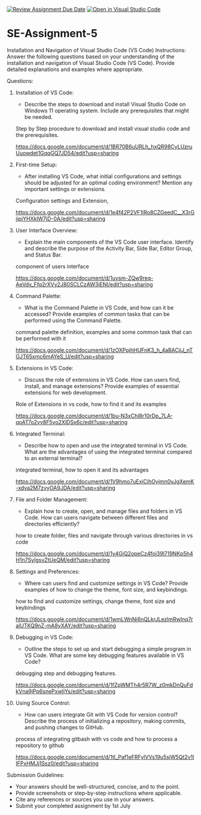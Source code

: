 [![Review Assignment Due Date](https://classroom.github.com/assets/deadline-readme-button-22041afd0340ce965d47ae6ef1cefeee28c7c493a6346c4f15d667ab976d596c.svg)](https://classroom.github.com/a/XoLGRbHq)
[![Open in Visual Studio Code](https://classroom.github.com/assets/open-in-vscode-2e0aaae1b6195c2367325f4f02e2d04e9abb55f0b24a779b69b11b9e10269abc.svg)](https://classroom.github.com/online_ide?assignment_repo_id=15291737&assignment_repo_type=AssignmentRepo)
# SE-Assignment-5
Installation and Navigation of Visual Studio Code (VS Code)
 Instructions:
Answer the following questions based on your understanding of the installation and navigation of Visual Studio Code (VS Code). Provide detailed explanations and examples where appropriate.

 Questions:

1. Installation of VS Code:
   - Describe the steps to download and install Visual Studio Code on Windows 11 operating system. Include any prerequisites that might be needed.

   Step by Step procedure to download and install visual studio code and the prerequisites.

   https://docs.google.com/document/d/1BR70B6uURLh_hxQR98CyLUzruUuowdet1GqqGQ7JD54/edit?usp=sharing
    
2. First-time Setup:
   - After installing VS Code, what initial configurations and settings should be adjusted for an optimal coding environment? Mention any important settings or extensions.

   Configuration settings and Extension,

   https://docs.google.com/document/d/1e4f42P2VF1IRo8CZGeedC__X3rGiipjYHXklW7jD-0A/edit?usp=sharing

3. User Interface Overview:
   - Explain the main components of the VS Code user interface. Identify and describe the purpose of the Activity Bar, Side Bar, Editor Group, and Status Bar.

   component of users interface

   https://docs.google.com/document/d/1uvsm-ZQw9req-AeVdv_Ffq2rXVy2J80SCLCzAW3jENI/edit?usp=sharing

4. Command Palette:
   - What is the Command Palette in VS Code, and how can it be accessed? Provide examples of common tasks that can be performed using the Command Palette.

   command palette definition, examples and some common task that can be performed with it

   https://docs.google.com/document/d/1zOXPpjhHUFnK3_h_4aBACjiJ_nTGJT65xmc6mAYeS_U/edit?usp=sharing

5. Extensions in VS Code:
   - Discuss the role of extensions in VS Code. How can users find, install, and manage extensions? Provide examples of essential extensions for web development.

   Role of Extensions in vs code, how to find it and its examples

   https://docs.google.com/document/d/1bu-N3xChl8r10rDp_7LA-qoAT7o2yv8F5yo2XlDSx6c/edit?usp=sharing

6. Integrated Terminal:
   - Describe how to open and use the integrated terminal in VS Code. What are the advantages of using the integrated terminal compared to an external terminal?

   integrated terminal, how to open it and its advantages

   https://docs.google.com/document/d/1V9hmo7uExiCihOyjmn0vJgXemK-xdva2M7zvyOA9JDA/edit?usp=sharing

7. File and Folder Management:
   - Explain how to create, open, and manage files and folders in VS Code. How can users navigate between different files and directories efficiently?

   how to create folder, files and navigate through various directories in vs code

   https://docs.google.com/document/d/1y4GjQ2opeCz4foj39l719NKp5h4H1n7SylgsvZtUeQM/edit?usp=sharing

8. Settings and Preferences:
   - Where can users find and customize settings in VS Code? Provide examples of how to change the theme, font size, and keybindings.

   how to find and customize settings, change theme, font size and keybindings 

   https://docs.google.com/document/d/1wmLWnNi6nQLkrJLezlmRwInq7ralUTKQ9nZ-mA8yXAY/edit?usp=sharing

9. Debugging in VS Code:
   - Outline the steps to set up and start debugging a simple program in VS Code. What are some key debugging features available in VS Code?

   debugging step and debugging features.

   https://docs.google.com/document/d/1fZpWMTh4r5R7W_z0mkDnQuFdkVna9jPp6snePxwIjYs/edit?usp=sharing

10. Using Source Control:
    - How can users integrate Git with VS Code for version control? Describe the process of initializing a repository, making commits, and pushing changes to GitHub.

    process of integrating gitbash with vs code and how to process a repository to github 

    https://docs.google.com/document/d/1tI_Paf1eFRFylVVs19u5sjW5Qt2v1IIFPxHMJj1Ssz0/edit?usp=sharing

 Submission Guidelines:
- Your answers should be well-structured, concise, and to the point.
- Provide screenshots or step-by-step instructions where applicable.
- Cite any references or sources you use in your answers.
- Submit your completed assignment by 1st July 

